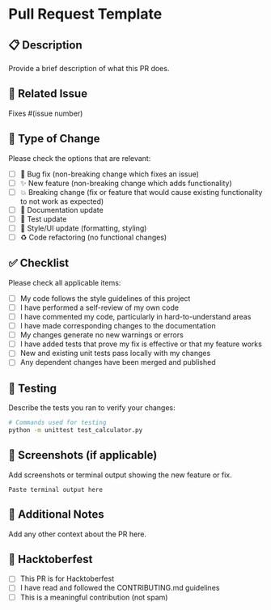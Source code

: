 # Pull Request Template

## 📋 Description
Provide a brief description of what this PR does.

## 🔗 Related Issue
Fixes #(issue number)

## 🎯 Type of Change
Please check the options that are relevant:

- [ ] 🐛 Bug fix (non-breaking change which fixes an issue)
- [ ] ✨ New feature (non-breaking change which adds functionality)
- [ ] 💥 Breaking change (fix or feature that would cause existing functionality to not work as expected)
- [ ] 📝 Documentation update
- [ ] 🧪 Test update
- [ ] 🎨 Style/UI update (formatting, styling)
- [ ] ♻️ Code refactoring (no functional changes)

## ✅ Checklist
Please check all applicable items:

- [ ] My code follows the style guidelines of this project
- [ ] I have performed a self-review of my own code
- [ ] I have commented my code, particularly in hard-to-understand areas
- [ ] I have made corresponding changes to the documentation
- [ ] My changes generate no new warnings or errors
- [ ] I have added tests that prove my fix is effective or that my feature works
- [ ] New and existing unit tests pass locally with my changes
- [ ] Any dependent changes have been merged and published

## 🧪 Testing
Describe the tests you ran to verify your changes:

```bash
# Commands used for testing
python -m unittest test_calculator.py
```

## 📸 Screenshots (if applicable)
Add screenshots or terminal output showing the new feature or fix.

```
Paste terminal output here
```

## 📝 Additional Notes
Add any other context about the PR here.

## 🎃 Hacktoberfest
- [ ] This PR is for Hacktoberfest
- [ ] I have read and followed the CONTRIBUTING.md guidelines
- [ ] This is a meaningful contribution (not spam)
